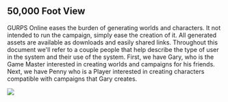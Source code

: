 ## 50,000 Foot View
GURPS Online eases the burden of generating worlds and characters. It not intended to run the campaign, simply ease the creation of it.  All generated assets are available as downloads and easily shared links. Throughout this document we'll refer to a couple people that help describe the type of user in the system and their use of the system. First, we have Gary, who is the Game Master interested in creating worlds and campaigns for his friends. Next, we have Penny who is a Player interested in creating characters compatible with campaigns that Gary creates.

![](embed:system-context)